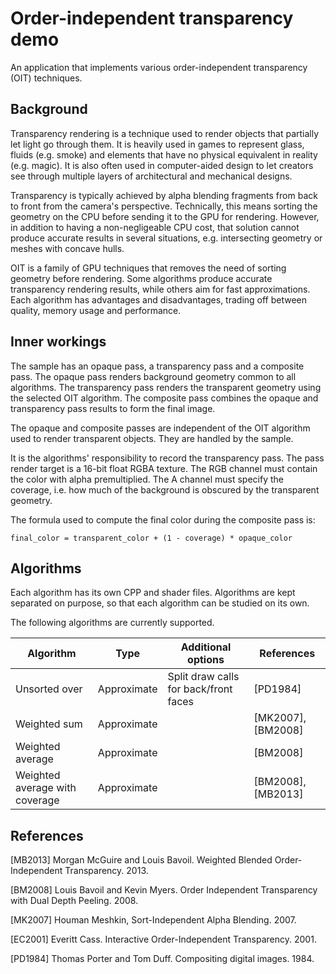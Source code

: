 # Order-independent transparency demo

An application that implements various order-independent transparency (OIT) techniques.

## Background

Transparency rendering is a technique used to render objects that partially let light go through them.
It is heavily used in games to represent glass, fluids (e.g. smoke) and elements that have no physical equivalent in reality (e.g. magic).
It is also often used in computer-aided design to let creators see through multiple layers of architectural and mechanical designs.

Transparency is typically achieved by alpha blending fragments from back to front from the camera's perspective.
Technically, this means sorting the geometry on the CPU before sending it to the GPU for rendering.
However, in addition to having a non-negligeable CPU cost, that solution cannot produce accurate results in several situations, e.g. intersecting geometry or meshes with concave hulls.

OIT is a family of GPU techniques that removes the need of sorting geometry before rendering.
Some algorithms produce accurate transparency rendering results, while others aim for fast approximations.
Each algorithm has advantages and disadvantages, trading off between quality, memory usage and performance.

## Inner workings

The sample has an opaque pass, a transparency pass and a composite pass.
The opaque pass renders background geometry common to all algorithms.
The transparency pass renders the transparent geometry using the selected OIT algorithm.
The composite pass combines the opaque and transparency pass results to form the final image.

The opaque and composite passes are independent of the OIT algorithm used to render transparent objects.
They are handled by the sample.

It is the algorithms' responsibility to record the transparency pass.
The pass render target is a 16-bit float RGBA texture.
The RGB channel must contain the color with alpha premultiplied.
The A channel must specify the coverage, i.e. how much of the background is obscured by the transparent geometry.

The formula used to compute the final color during the composite pass is:

    final_color = transparent_color + (1 - coverage) * opaque_color

## Algorithms

Each algorithm has its own CPP and shader files.
Algorithms are kept separated on purpose, so that each algorithm can be studied on its own.

The following algorithms are currently supported.

| Algorithm                           | Type              | Additional options      | References
| ---                                 | ---               | ---                     |---
| Unsorted over                       | Approximate       | Split draw calls for back/front faces | [PD1984]
| Weighted sum                        | Approximate       | | [MK2007], [BM2008]
| Weighted average                    | Approximate       | | [BM2008]
| Weighted average with coverage      | Approximate       | | [BM2008], [MB2013]

## References

[MB2013] Morgan McGuire and Louis Bavoil. Weighted Blended Order-Independent Transparency. 2013.

[BM2008] Louis Bavoil and Kevin Myers. Order Independent Transparency with Dual Depth Peeling. 2008.

[MK2007] Houman Meshkin, Sort-Independent Alpha Blending. 2007.

[EC2001] Everitt Cass. Interactive Order-Independent Transparency. 2001.

[PD1984] Thomas Porter and Tom Duff. Compositing digital images. 1984.

